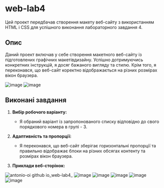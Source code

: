 # web-lab4

Цей проект передбачав створення макету веб-сайту з використанням HTML і CSS для успішного виконання лабораторного завдання 4.

## Опис

Даний проект включав у себе створення макетного веб-сайту із підготовлених графічних макетівдизайну. Успішно дотримуючись конкретних інструкцій, я досяг бажаного вигляду та стилю. Крім того, я переконався, що веб-сайт коректно відображається на різних розмірах вікон браузера.

![image](https://github.com/AntonIO-OI/web-lab4/assets/82289302/14a0fdf9-c97a-47ac-9858-3fdb93a9a40c)
![image](https://github.com/AntonIO-OI/web-lab4/assets/82289302/6a56ff96-66c9-4492-88b4-bda2a188e26f)


## Виконані завдання

1. **Вибір робочого варіанту:**
   - Я обраний варіант із запропонованого списку відповідно до свого порядкового номера в групі - 3.

2. **Адаптивність та пропорції:**
   - Я переконався, що веб-сайт зберігає горизонтальні пропорції та правильно відображає блоки на різних обсягах контенту та розмірах вікон браузера.

3. **Приклади веб-сторінок:**

![antonio-oi github io_web-lab4_](https://github.com/AntonIO-OI/web-lab4/assets/82289302/9f3a71dd-56a0-447e-bca1-a7357e35c191)
![image](https://github.com/AntonIO-OI/web-lab4/assets/82289302/5dc2b619-a3af-45fc-a731-82f9eaa7ab07)
![image](https://github.com/AntonIO-OI/web-lab4/assets/82289302/c404a5d2-7f24-4bf9-a1c8-f3df76b94b4e)
![image](https://github.com/AntonIO-OI/web-lab4/assets/82289302/a06cf7e9-89d8-48b1-9491-72d88b5fe0e3)
![image](https://github.com/AntonIO-OI/web-lab4/assets/82289302/489c64a4-b3fa-4bb1-b794-3003f8ae2f72)
![image](https://github.com/AntonIO-OI/web-lab4/assets/82289302/fe88e7c0-9e06-4f42-9ce3-6248941ed6b4)
